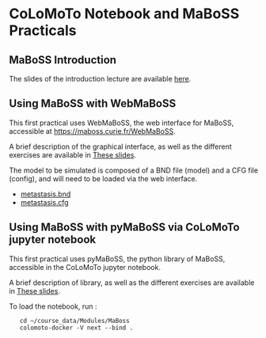 # CoLoMoTo Notebook and MaBoSS Practicals

## MaBoSS Introduction

The slides of the introduction lecture are available [here](https://github.com/WCSCourses/CompSysBio2022/blob/main/Modules/MaBoss/intro.pdf).

## Using MaBoSS with WebMaBoSS

This first practical uses WebMaBoSS, the web interface for MaBoSS, accessible at https://maboss.curie.fr/WebMaBoSS.

A brief description of the graphical interface, as well as the different exercises are available in [These slides](https://github.com/WCSCourses/CompSysBio2022/blob/main/Modules/MaBoss/webmaboss.pdf).

The model to be simulated is composed of a BND file (model) and a CFG file (config), and will need to be loaded via the web interface.
- [metastasis.bnd](https://github.com/WCSCourses/CompSysBio2022/blob/main/Modules/MaBoss/models/metastasis.bnd)
- [metastasis.cfg](https://github.com/WCSCourses/CompSysBio2022/blob/main/Modules/MaBoss/models/metastasis.cfg)


## Using MaBoSS with pyMaBoSS via CoLoMoTo jupyter notebook

This first practical uses pyMaBoSS, the python library of MaBoSS, accessible in the CoLoMoTo jupyter notebook.

A brief description of library, as well as the different exercises are available in [These slides](https://github.com/WCSCourses/CompSysBio2022/blob/main/Modules/MaBoss/pymaboss.pdf).

To load the notebook, run : 
```
   cd ~/course_data/Modules/MaBoss
   colomoto-docker -V next --bind . 
```

